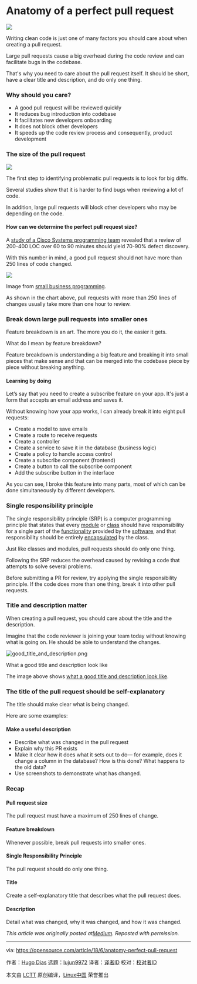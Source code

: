 Anatomy of a perfect pull request
======
![](https://opensource.com/sites/default/files/styles/image-full-size/public/lead-images/LIFE_science.png?itok=WDKARWGV)

Writing clean code is just one of many factors you should care about when creating a pull request.

Large pull requests cause a big overhead during the code review and can facilitate bugs in the codebase.

That's why you need to care about the pull request itself. It should be short, have a clear title and description, and do only one thing.

### Why should you care?

  * A good pull request will be reviewed quickly
  * It reduces bug introduction into codebase
  * It facilitates new developers onboarding
  * It does not block other developers
  * It speeds up the code review process and consequently, product development



### The size of the pull request

![](https://opensource.com/sites/default/files/uploads/devloper.png)

The first step to identifying problematic pull requests is to look for big diffs.

Several studies show that it is harder to find bugs when reviewing a lot of code.

In addition, large pull requests will block other developers who may be depending on the code.

#### How can we determine the perfect pull request size?

A [study of a Cisco Systems programming team][1] revealed that a review of 200-400 LOC over 60 to 90 minutes should yield 70-90% defect discovery.

With this number in mind, a good pull request should not have more than 250 lines of code changed.

![](https://opensource.com/sites/default/files/uploads/pull_request_size_view_time_0.png)

Image from [small business programming][2].

As shown in the chart above, pull requests with more than 250 lines of changes usually take more than one hour to review.

### Break down large pull requests into smaller ones

Feature breakdown is an art. The more you do it, the easier it gets.

What do I mean by feature breakdown?

Feature breakdown is understanding a big feature and breaking it into small pieces that make sense and that can be merged into the codebase piece by piece without breaking anything.

#### Learning by doing

Let’s say that you need to create a subscribe feature on your app. It's just a form that accepts an email address and saves it.

Without knowing how your app works, I can already break it into eight pull requests:

  * Create a model to save emails
  * Create a route to receive requests
  * Create a controller
  * Create a service to save it in the database (business logic)
  * Create a policy to handle access control
  * Create a subscribe component (frontend)
  * Create a button to call the subscribe component
  * Add the subscribe button in the interface



As you can see, I broke this feature into many parts, most of which can be done simultaneously by different developers.

### Single responsibility principle

The single responsibility principle (SRP) is a computer programming principle that states that every [module][3] or [class][4] should have responsibility for a single part of the [functionality][5] provided by the [software][6], and that responsibility should be entirely [encapsulated][7] by the class.

Just like classes and modules, pull requests should do only one thing.

Following the SRP reduces the overhead caused by revising a code that attempts to solve several problems.

Before submitting a PR for review, try applying the single responsibility principle. If the code does more than one thing, break it into other pull requests.

### Title and description matter

When creating a pull request, you should care about the title and the description.

Imagine that the code reviewer is joining your team today without knowing what is going on. He should be able to understand the changes.

![good_title_and_description.png][9]

What a good title and description look like

The image above shows [what a good title and description look like][10].

### The title of the pull request should be self-explanatory

The title should make clear what is being changed.

Here are some examples:

#### Make a useful description

  * Describe what was changed in the pull request
  * Explain why this PR exists
  * Make it clear how it does what it sets out to do— for example, does it change a column in the database? How is this done? What happens to the old data?
  * Use screenshots to demonstrate what has changed.



### Recap

#### Pull request size

The pull request must have a maximum of 250 lines of change.

#### Feature breakdown

Whenever possible, break pull requests into smaller ones.

#### Single Responsibility Principle

The pull request should do only one thing.

#### Title

Create a self-explanatory title that describes what the pull request does.

#### Description

Detail what was changed, why it was changed, and how it was changed.

_This article was originally posted at[Medium][11]. Reposted with permission._

--------------------------------------------------------------------------------

via: https://opensource.com/article/18/6/anatomy-perfect-pull-request

作者：[Hugo Dias][a]
选题：[lujun9972](https://github.com/lujun9972)
译者：[译者ID](https://github.com/译者ID)
校对：[校对者ID](https://github.com/校对者ID)

本文由 [LCTT](https://github.com/LCTT/TranslateProject) 原创编译，[Linux中国](https://linux.cn/) 荣誉推出

[a]:https://opensource.com/users/hugodias
[1]:https://smartbear.com/learn/code-review/best-practices-for-peer-code-review/
[2]:https://smallbusinessprogramming.com/optimal-pull-request-size/
[3]:https://en.wikipedia.org/wiki/Modular_programming
[4]:https://en.wikipedia.org/wiki/Class_%28computer_programming%29
[5]:https://en.wikipedia.org/wiki/Software_feature
[6]:https://en.wikipedia.org/wiki/Software
[7]:https://en.wikipedia.org/wiki/Encapsulation_(computer_programming)
[8]:/file/400671
[9]:https://opensource.com/sites/default/files/uploads/good_title_and_description.png (good_title_and_description.png)
[10]:https://github.com/rails/rails/pull/32865
[11]:https://medium.com/@hugooodias/the-anatomy-of-a-perfect-pull-request-567382bb6067
